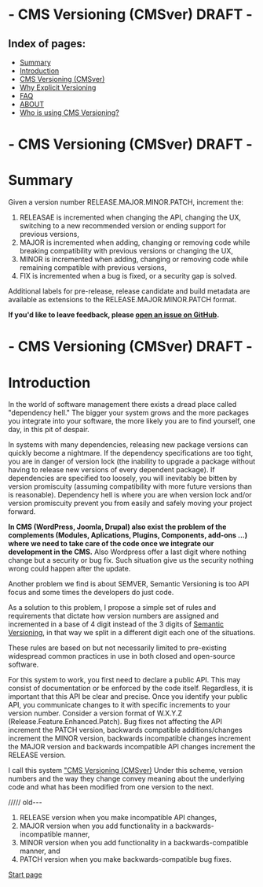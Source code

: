# - CMS Versioning (CMSver) DRAFT -

Index of pages:
---------------

* [Summary](/README.md#Summary)
* [Introduction](/README.md#Introduction)
* [CMS Versioning (CMSver)](/VERSIONING.md)
* [Why Explicit Versioning](/WHY.md)
* [FAQ](/FAQ.md)
* [ABOUT](/ABOUT.md)
* [Who is using CMS Versioning?](/USERS.md)

# - CMS Versioning (CMSver) DRAFT -


# <a name="Summary"></a>Summary

Given a version number RELEASE.MAJOR.MINOR.PATCH, increment the:

1. RELEASAE is incremented when changing the API, changing the UX, switching to a new recommended version or ending support for previous versions,
1. MAJOR is incremented when adding, changing or removing code while breaking compatibility with previous versions or changing the UX,
1. MINOR is incremented when adding, changing or removing code while remaining compatible with previous versions,
1. FIX is incremented when a bug is fixed, or a security gap is solved.

Additional labels for pre-release, release candidate and build metadata are available as extensions to the RELEASE.MAJOR.MINOR.PATCH format.

**If you'd like to leave feedback, please [open an issue on GitHub](https://github.com/colomet/CMSver/issues).**
  
# - CMS Versioning (CMSver) DRAFT -  

# <a name="Introduction"></a>Introduction

In the world of software management there exists a dread place called "dependency hell." The bigger your system grows and the more packages you integrate into your software, the more likely you are to find yourself, one day, in this pit of despair.

In systems with many dependencies, releasing new package versions can quickly become a nightmare. If the dependency specifications are too tight, you are in danger of version lock (the inability to upgrade a package without having to release new versions of every dependent package). If dependencies are specified too loosely, you will inevitably be bitten by version promiscuity (assuming compatibility with more future versions than is reasonable).
Dependency hell is where you are when version lock and/or version promiscuity prevent you from easily and safely moving your project forward.

**In CMS (WordPress, Joomla, Drupal) also exist the problem of the complements (Modules, Aplications, Plugins, Components, add-ons ...) where we need to take care of the code once we integrate our development in the CMS.** Also Wordpress offer a last digit where nothing change but a security or bug fix. Such situation give us the security nothing wrong could happen after the update.

Another problem we find is about SEMVER, Semantic Versioning is too API focus and some times the developers do just code.

As a solution to this problem, I propose a simple set of rules and requirements that dictate how version numbers are assigned and incremented in a base of 4 digit instead of the 3 digits of [Semantic Versioning](http://semver.org/), in that way we split in a different digit each one of the situations.

These rules are based on but not necessarily limited to pre-existing widespread common practices in use in both closed and open-source software.

For this system to work, you first need to declare a public API. This may consist of documentation or be enforced by the code itself. Regardless, it is important that this API be clear and precise. Once you identify your public API, you communicate changes to it with specific increments to your version number. Consider a version format of W.X.Y.Z (Release.Feature.Enhanced.Patch). Bug fixes not affecting the API increment the PATCH version, backwards compatible additions/changes increment the MINOR version, backwards incompatible changes increment the MAJOR version and backwards incompatible API changes increment the RELEASE version.

I call this system ["CMS Versioning (CMSver)](/VERSIONING.md) Under this scheme, version numbers and the way they change convey meaning about the underlying code and what has been modified from one version to the next.



///// old---
1. RELEASE version when you make incompatible API changes,
1. MAJOR version when you add functionality in a backwards-incompatible manner,
1. MINOR version when you add functionality in a backwards-compatible manner, and
1. PATCH version when you make backwards-compatible bug fixes.



[Start page](./)
